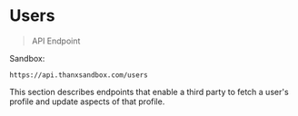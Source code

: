 # Users

> API Endpoint

Sandbox:
```
https://api.thanxsandbox.com/users
```

This section describes endpoints that enable a third party to fetch a user's
profile and update aspects of that profile.
